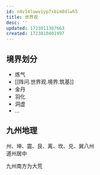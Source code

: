 ```yaml
---
id: n4v14luwviyp7xbim8dlwh5
title: 世界观
desc: ''
updated: 1723811387663
created: 1723810401997
---
```


## 境界划分

- 炼气
- [[阵问.世界观.境界.筑基]]
- 金丹
- 羽化
- 洞虚
- ...

## 九州地理

州、坤、震、艮、离、坎、兑、巽八州  
道州居中

九州南方为大荒
